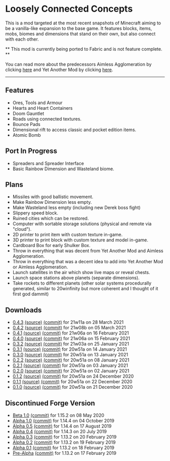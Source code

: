 # Loosely Connected Concepts #
This is a mod targeted at the most recent snapshots of Minecraft aiming to be a vanilla-like expansion to the base game.
It features blocks, items, mobs, biomes and dimensions that stand on their own, but also connect with each other.

** This mod is currently being ported to Fabric and is not feature complete. **

You can read more about the predecessors Aimless Agglomeration by clicking [here](https://bitbucket.org/joshmanisdabomb/loosely-connected-concepts/src/master/AA.md) and Yet Another Mod by clicking [here](https://bitbucket.org/joshmanisdabomb/loosely-connected-concepts/src/master/YAM.md).

---

## Features ##
 * Ores, Tools and Armour
 * Hearts and Heart Containers
 * Doom Gauntlet
 * Roads using connected textures.
 * Bounce Pads
 * Dimensional rift to access classic and pocket edition items.
 * Atomic Bomb
 
## Port In Progress ##
 * Spreaders and Spreader Interface
 * Basic Rainbow Dimension and Wasteland biome.

## Plans ##
 * Missiles with good ballistic movement.
 * Make Rainbow Dimension less empty.
 * Make Wasteland less empty (including new Derek boss fight)
 * Slippery speed block.
 * Ruined cities which can be restored.
 * Computer with sortable storage solutions (physical and remote via "cloud").
 * 2D printer to print item with custom texture in-game.
 * 3D printer to print block with custom texture and model in-game.
 * Cardboard Box for early Shulker Box.
 * Throw in everything that was decent from Yet Another Mod and Aimless Agglomeration.
 * Throw in everything that was a decent idea to add into Yet Another Mod or Aimless Agglomeration.
 * Launch satellites in the air which show live maps or reveal chests.
 * Launch space stations above planets (separate dimensions).
 * Take rockets to different planets (other solar systems procedurally generated, similar to 20winfinity but more coherent and I thought of it first god dammit)
 
## Downloads ##
* [0.4.3](https://bitbucket.org/joshmanisdabomb/loosely-connected-concepts/downloads/LooselyConnectedConcepts-21w11a-0.4.3.jar) [(source)](https://bitbucket.org/joshmanisdabomb/loosely-connected-concepts/downloads/LooselyConnectedConcepts-21w11a-0.4.3-sources.jar) [(commit)](https://bitbucket.org/joshmanisdabomb/loosely-connected-concepts/src/fabric-0.4.3/) for 21w11a on 28 March 2021
* [0.4.2](https://bitbucket.org/joshmanisdabomb/loosely-connected-concepts/downloads/LooselyConnectedConcepts-21w08b-0.4.2.jar) [(source)](https://bitbucket.org/joshmanisdabomb/loosely-connected-concepts/downloads/LooselyConnectedConcepts-21w08b-0.4.2-sources.jar) [(commit)](https://bitbucket.org/joshmanisdabomb/loosely-connected-concepts/src/fabric-0.4.2/) for 21w08b on 05 March 2021
* [0.4.1](https://bitbucket.org/joshmanisdabomb/loosely-connected-concepts/downloads/LooselyConnectedConcepts-21w06a-0.4.1.jar) [(source)](https://bitbucket.org/joshmanisdabomb/loosely-connected-concepts/downloads/LooselyConnectedConcepts-21w06a-0.4.1-sources.jar) [(commit)](https://bitbucket.org/joshmanisdabomb/loosely-connected-concepts/src/fabric-0.4.1/) for 21w06a on 16 February 2021
* [0.4.0](https://bitbucket.org/joshmanisdabomb/loosely-connected-concepts/downloads/LooselyConnectedConcepts-21w06a-0.4.0.jar) [(source)](https://bitbucket.org/joshmanisdabomb/loosely-connected-concepts/downloads/LooselyConnectedConcepts-21w06a-0.4.0-sources.jar) [(commit)](https://bitbucket.org/joshmanisdabomb/loosely-connected-concepts/src/fabric-0.4.0/) for 21w06a on 15 February 2021
* [0.3.2](https://bitbucket.org/joshmanisdabomb/loosely-connected-concepts/downloads/LooselyConnectedConcepts-20w51a-0.3.2.jar) [(source)](https://bitbucket.org/joshmanisdabomb/loosely-connected-concepts/downloads/LooselyConnectedConcepts-20w51a-0.3.2-sources.jar) [(commit)](https://bitbucket.org/joshmanisdabomb/loosely-connected-concepts/src/fabric-0.3.2/) for 21w03a on 25 January 2021
* [0.3.1](https://bitbucket.org/joshmanisdabomb/loosely-connected-concepts/downloads/LooselyConnectedConcepts-20w51a-0.3.1.jar) [(source)](https://bitbucket.org/joshmanisdabomb/loosely-connected-concepts/downloads/LooselyConnectedConcepts-20w51a-0.3.1-sources.jar) [(commit)](https://bitbucket.org/joshmanisdabomb/loosely-connected-concepts/src/fabric-0.3.1/) for 20w51a on 14 January 2021
* [0.3.0](https://bitbucket.org/joshmanisdabomb/loosely-connected-concepts/downloads/LooselyConnectedConcepts-20w51a-0.3.0.jar) [(source)](https://bitbucket.org/joshmanisdabomb/loosely-connected-concepts/downloads/LooselyConnectedConcepts-20w51a-0.3.0-sources.jar) [(commit)](https://bitbucket.org/joshmanisdabomb/loosely-connected-concepts/src/fabric-0.3.0/) for 20w51a on 13 January 2021
* [0.2.2](https://bitbucket.org/joshmanisdabomb/loosely-connected-concepts/downloads/LooselyConnectedConcepts-20w51a-0.2.2.jar) [(source)](https://bitbucket.org/joshmanisdabomb/loosely-connected-concepts/downloads/LooselyConnectedConcepts-20w51a-0.2.2-sources.jar) [(commit)](https://bitbucket.org/joshmanisdabomb/loosely-connected-concepts/src/fabric-0.2.2/) for 20w51a on 08 January 2021
* [0.2.1](https://bitbucket.org/joshmanisdabomb/loosely-connected-concepts/downloads/LooselyConnectedConcepts-20w51a-0.2.1.jar) [(source)](https://bitbucket.org/joshmanisdabomb/loosely-connected-concepts/downloads/LooselyConnectedConcepts-20w51a-0.2.1-sources.jar) [(commit)](https://bitbucket.org/joshmanisdabomb/loosely-connected-concepts/src/fabric-0.2.1/) for 20w51a on 03 January 2021
* [0.2.0](https://bitbucket.org/joshmanisdabomb/loosely-connected-concepts/downloads/LooselyConnectedConcepts-20w51a-0.2.0.jar) [(source)](https://bitbucket.org/joshmanisdabomb/loosely-connected-concepts/downloads/LooselyConnectedConcepts-20w51a-0.2.0-sources.jar) [(commit)](https://bitbucket.org/joshmanisdabomb/loosely-connected-concepts/src/fabric-0.2.0/) for 20w51a on 02 January 2021
* [0.1.2](https://bitbucket.org/joshmanisdabomb/loosely-connected-concepts/downloads/LooselyConnectedConcepts-20w51a-0.1.2.jar) [(source)](https://bitbucket.org/joshmanisdabomb/loosely-connected-concepts/downloads/LooselyConnectedConcepts-20w51a-0.1.2-sources.jar) [(commit)](https://bitbucket.org/joshmanisdabomb/loosely-connected-concepts/src/fabric-0.1.2/) for 20w51a on 24 December 2020
* [0.1.1](https://bitbucket.org/joshmanisdabomb/loosely-connected-concepts/downloads/LooselyConnectedConcepts-20w51a-0.1.1.jar) [(source)](https://bitbucket.org/joshmanisdabomb/loosely-connected-concepts/downloads/LooselyConnectedConcepts-20w51a-0.1.1-sources.jar) [(commit)](https://bitbucket.org/joshmanisdabomb/loosely-connected-concepts/src/fabric-0.1.1/) for 20w51a on 22 December 2020
* [0.1.0](https://bitbucket.org/joshmanisdabomb/loosely-connected-concepts/downloads/LooselyConnectedConcepts-20w51a-0.1.0.jar) [(source)](https://bitbucket.org/joshmanisdabomb/loosely-connected-concepts/downloads/LooselyConnectedConcepts-20w51a-0.1.0-sources.jar) [(commit)](https://bitbucket.org/joshmanisdabomb/loosely-connected-concepts/src/fabric-0.1.0/) for 20w51a on 21 December 2020
 
## Discontinued Forge Version ##
 * [Beta 1.0](https://bitbucket.org/joshmanisdabomb/loosely-connected-concepts/downloads/LooselyConnectedConcepts-1.15.2-b1.0.jar) [(commit)](https://bitbucket.org/joshmanisdabomb/loosely-connected-concepts/src/1beaa2d90b4bd7182eefdc4b1169b017a5d40481) for 1.15.2 on 08 May 2020
 * [Alpha 1.0](https://bitbucket.org/joshmanisdabomb/loosely-connected-concepts/downloads/LooselyConnectedConcepts-1.14.4-a1.0.jar) [(commit)](https://bitbucket.org/joshmanisdabomb/loosely-connected-concepts/src/cdbbe20844bd84589f1eea6ea54bed375599f6ed) for 1.14.4 on 04 October 2019
 * [Alpha 0.5](https://bitbucket.org/joshmanisdabomb/loosely-connected-concepts/downloads/LooselyConnectedConcepts-1.14.4-a0.5.jar) [(commit)](https://bitbucket.org/joshmanisdabomb/loosely-connected-concepts/src/956f8f1b8ea49a253ad1b0e680e924f574bb8752) for 1.14.4 on 17 August 2019
 * [Alpha 0.4](https://bitbucket.org/joshmanisdabomb/loosely-connected-concepts/downloads/LooselyConnectedConcepts-1.14.3-a0.4.jar) [(commit)](https://bitbucket.org/joshmanisdabomb/loosely-connected-concepts/src/4e0d31d185f6fe2c89f51ffd8ec9683e27ed4e34) for 1.14.3 on 20 July 2019
 * [Alpha 0.3](https://bitbucket.org/joshmanisdabomb/loosely-connected-concepts/downloads/LooselyConnectedConcepts-1.13.2-a0.3.jar) [(commit)](https://bitbucket.org/joshmanisdabomb/loosely-connected-concepts/src/73ce6959c2fe6d0ea9c140444435bb1f934bd3e7) for 1.13.2 on 20 February 2019
 * [Alpha 0.2](https://bitbucket.org/joshmanisdabomb/loosely-connected-concepts/downloads/LooselyConnectedConcepts-1.13.2-a0.2.jar) [(commit)](https://bitbucket.org/joshmanisdabomb/loosely-connected-concepts/src/278179fcb03e293e3be9915f62ad69126d5de6bc) for 1.13.2 on 19 February 2019
 * [Alpha 0.1](https://bitbucket.org/joshmanisdabomb/loosely-connected-concepts/downloads/LooselyConnectedConcepts-1.13.2-a0.1.jar) [(commit)](https://bitbucket.org/joshmanisdabomb/loosely-connected-concepts/src/6bb4e68699ca9cfd102efd6497fbd9b9b2767953) for 1.13.2 on 18 February 2019
 * [Pre-Alpha](https://bitbucket.org/joshmanisdabomb/loosely-connected-concepts/downloads/LooselyConnectedConcepts-1.13.2-prealpha.jar) [(commit)](https://bitbucket.org/joshmanisdabomb/loosely-connected-concepts/src/f0f36ef34a0112b85fe2d06dfc5256f9a6679767) for 1.13.2 on 17 February 2019